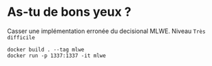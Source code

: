 # As-tu de bons yeux ?

Casser une implémentation erronée du decisional MLWE.
Niveau `Très difficile`

```shell
docker build . --tag mlwe
docker run -p 1337:1337 -it mlwe
```

